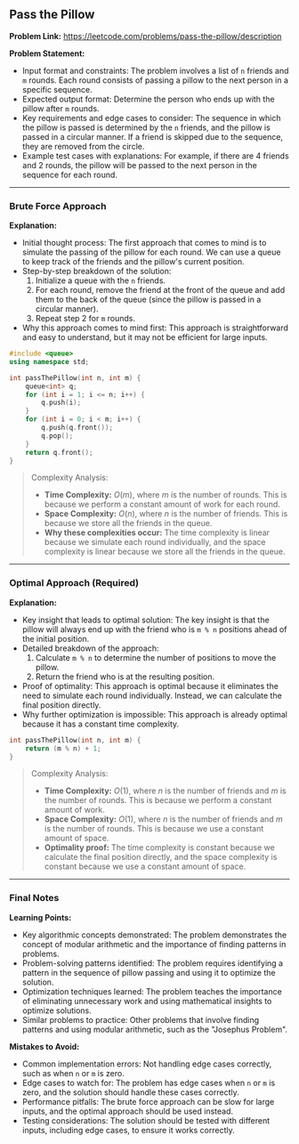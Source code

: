 ## Pass the Pillow
**Problem Link:** https://leetcode.com/problems/pass-the-pillow/description

**Problem Statement:**
- Input format and constraints: The problem involves a list of `n` friends and `m` rounds. Each round consists of passing a pillow to the next person in a specific sequence.
- Expected output format: Determine the person who ends up with the pillow after `m` rounds.
- Key requirements and edge cases to consider: The sequence in which the pillow is passed is determined by the `n` friends, and the pillow is passed in a circular manner. If a friend is skipped due to the sequence, they are removed from the circle.
- Example test cases with explanations: For example, if there are 4 friends and 2 rounds, the pillow will be passed to the next person in the sequence for each round.

---

### Brute Force Approach

**Explanation:**
- Initial thought process: The first approach that comes to mind is to simulate the passing of the pillow for each round. We can use a queue to keep track of the friends and the pillow's current position.
- Step-by-step breakdown of the solution:
  1. Initialize a queue with the `n` friends.
  2. For each round, remove the friend at the front of the queue and add them to the back of the queue (since the pillow is passed in a circular manner).
  3. Repeat step 2 for `m` rounds.
- Why this approach comes to mind first: This approach is straightforward and easy to understand, but it may not be efficient for large inputs.

```cpp
#include <queue>
using namespace std;

int passThePillow(int n, int m) {
    queue<int> q;
    for (int i = 1; i <= n; i++) {
        q.push(i);
    }
    for (int i = 0; i < m; i++) {
        q.push(q.front());
        q.pop();
    }
    return q.front();
}
```

> Complexity Analysis:
> - **Time Complexity:** $O(m)$, where $m$ is the number of rounds. This is because we perform a constant amount of work for each round.
> - **Space Complexity:** $O(n)$, where $n$ is the number of friends. This is because we store all the friends in the queue.
> - **Why these complexities occur:** The time complexity is linear because we simulate each round individually, and the space complexity is linear because we store all the friends in the queue.

---

### Optimal Approach (Required)

**Explanation:**
- Key insight that leads to optimal solution: The key insight is that the pillow will always end up with the friend who is `m % n` positions ahead of the initial position.
- Detailed breakdown of the approach:
  1. Calculate `m % n` to determine the number of positions to move the pillow.
  2. Return the friend who is at the resulting position.
- Proof of optimality: This approach is optimal because it eliminates the need to simulate each round individually. Instead, we can calculate the final position directly.
- Why further optimization is impossible: This approach is already optimal because it has a constant time complexity.

```cpp
int passThePillow(int n, int m) {
    return (m % n) + 1;
}
```

> Complexity Analysis:
> - **Time Complexity:** $O(1)$, where $n$ is the number of friends and $m$ is the number of rounds. This is because we perform a constant amount of work.
> - **Space Complexity:** $O(1)$, where $n$ is the number of friends and $m$ is the number of rounds. This is because we use a constant amount of space.
> - **Optimality proof:** The time complexity is constant because we calculate the final position directly, and the space complexity is constant because we use a constant amount of space.

---

### Final Notes

**Learning Points:**
- Key algorithmic concepts demonstrated: The problem demonstrates the concept of modular arithmetic and the importance of finding patterns in problems.
- Problem-solving patterns identified: The problem requires identifying a pattern in the sequence of pillow passing and using it to optimize the solution.
- Optimization techniques learned: The problem teaches the importance of eliminating unnecessary work and using mathematical insights to optimize solutions.
- Similar problems to practice: Other problems that involve finding patterns and using modular arithmetic, such as the "Josephus Problem".

**Mistakes to Avoid:**
- Common implementation errors: Not handling edge cases correctly, such as when `n` or `m` is zero.
- Edge cases to watch for: The problem has edge cases when `n` or `m` is zero, and the solution should handle these cases correctly.
- Performance pitfalls: The brute force approach can be slow for large inputs, and the optimal approach should be used instead.
- Testing considerations: The solution should be tested with different inputs, including edge cases, to ensure it works correctly.